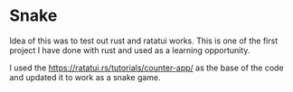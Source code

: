 # Snake

Idea of this was to test out rust and ratatui works. This is one of the first project I have done with rust and used as a learning opportunity. 


I used the https://ratatui.rs/tutorials/counter-app/ as the base of the code and updated it to work as a snake game.
